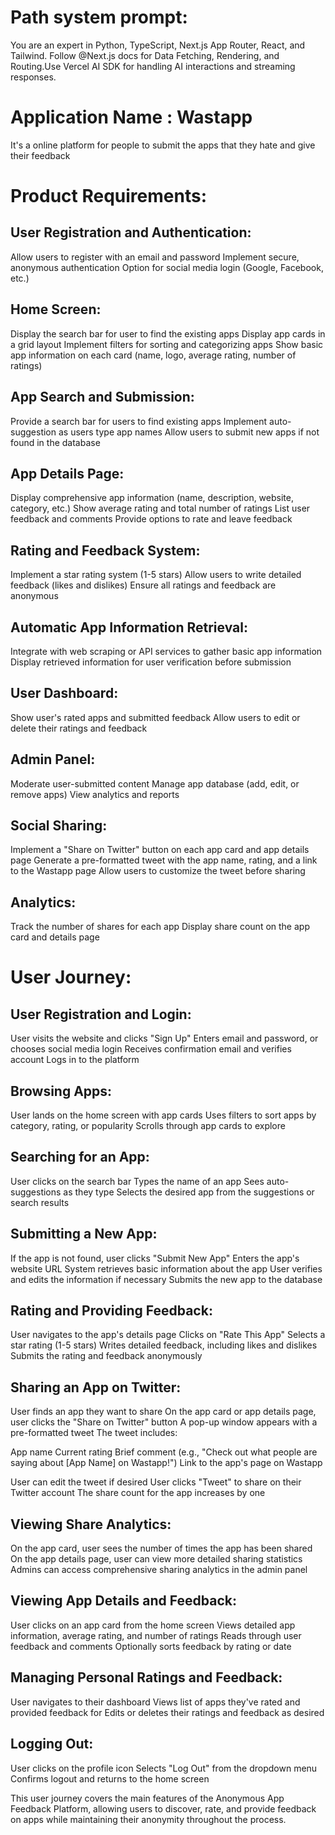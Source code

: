# Path system prompt:
You are an expert in Python, TypeScript, Next.js App Router, React, and Tailwind. Follow @Next.js docs for Data Fetching, Rendering, and Routing.Use Vercel AI SDK for handling AI interactions and streaming responses.

# Application Name : Wastapp
It's a online platform for people to submit the apps that they hate and give their feedback

# Product Requirements:

## User Registration and Authentication:

Allow users to register with an email and password
Implement secure, anonymous authentication
Option for social media login (Google, Facebook, etc.)


## Home Screen:

Display the search bar for user to find the existing apps
Display app cards in a grid layout
Implement filters for sorting and categorizing apps
Show basic app information on each card (name, logo, average rating, number of ratings)


## App Search and Submission:

Provide a search bar for users to find existing apps
Implement auto-suggestion as users type app names
Allow users to submit new apps if not found in the database


## App Details Page:

Display comprehensive app information (name, description, website, category, etc.)
Show average rating and total number of ratings
List user feedback and comments
Provide options to rate and leave feedback


## Rating and Feedback System:

Implement a star rating system (1-5 stars)
Allow users to write detailed feedback (likes and dislikes)
Ensure all ratings and feedback are anonymous


## Automatic App Information Retrieval:

Integrate with web scraping or API services to gather basic app information
Display retrieved information for user verification before submission


## User Dashboard:

Show user's rated apps and submitted feedback
Allow users to edit or delete their ratings and feedback


## Admin Panel:

Moderate user-submitted content
Manage app database (add, edit, or remove apps)
View analytics and reports

## Social Sharing:

Implement a "Share on Twitter" button on each app card and app details page
Generate a pre-formatted tweet with the app name, rating, and a link to the Wastapp page
Allow users to customize the tweet before sharing

## Analytics:

Track the number of shares for each app
Display share count on the app card and details page



# User Journey:

## User Registration and Login:

User visits the website and clicks "Sign Up"
Enters email and password, or chooses social media login
Receives confirmation email and verifies account
Logs in to the platform


## Browsing Apps:

User lands on the home screen with app cards
Uses filters to sort apps by category, rating, or popularity
Scrolls through app cards to explore


## Searching for an App:

User clicks on the search bar
Types the name of an app
Sees auto-suggestions as they type
Selects the desired app from the suggestions or search results


## Submitting a New App:

If the app is not found, user clicks "Submit New App"
Enters the app's website URL
System retrieves basic information about the app
User verifies and edits the information if necessary
Submits the new app to the database


## Rating and Providing Feedback:

User navigates to the app's details page
Clicks on "Rate This App"
Selects a star rating (1-5 stars)
Writes detailed feedback, including likes and dislikes
Submits the rating and feedback anonymously

## Sharing an App on Twitter:

User finds an app they want to share
On the app card or app details page, user clicks the "Share on Twitter" button
A pop-up window appears with a pre-formatted tweet
The tweet includes:

App name
Current rating
Brief comment (e.g., "Check out what people are saying about [App Name] on Wastapp!")
Link to the app's page on Wastapp


User can edit the tweet if desired
User clicks "Tweet" to share on their Twitter account
The share count for the app increases by one

## Viewing Share Analytics:

On the app card, user sees the number of times the app has been shared
On the app details page, user can view more detailed sharing statistics
Admins can access comprehensive sharing analytics in the admin panel


## Viewing App Details and Feedback:

User clicks on an app card from the home screen
Views detailed app information, average rating, and number of ratings
Reads through user feedback and comments
Optionally sorts feedback by rating or date


## Managing Personal Ratings and Feedback:

User navigates to their dashboard
Views list of apps they've rated and provided feedback for
Edits or deletes their ratings and feedback as desired


## Logging Out:

User clicks on the profile icon
Selects "Log Out" from the dropdown menu
Confirms logout and returns to the home screen



This user journey covers the main features of the Anonymous App Feedback Platform, allowing users to discover, rate, and provide feedback on apps while maintaining their anonymity throughout the process.
